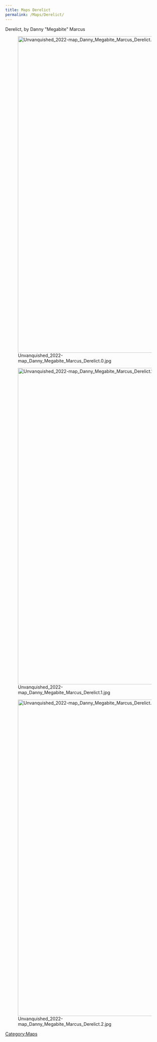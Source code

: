 ```yaml
---
title: Maps Derelict
permalink: /Maps/Derelict/
---
```


Derelict, by Danny "Megabite" Marcus

<figure>
<img src="Unvanquished_2022-map_Danny_Megabite_Marcus_Derelict.0.jpg"
title="Unvanquished_2022-map_Danny_Megabite_Marcus_Derelict.0.jpg"
width="1000" />
<figcaption>Unvanquished_2022-map_Danny_Megabite_Marcus_Derelict.0.jpg</figcaption>
</figure>

<figure>
<img src="Unvanquished_2022-map_Danny_Megabite_Marcus_Derelict.1.jpg"
title="Unvanquished_2022-map_Danny_Megabite_Marcus_Derelict.1.jpg"
width="1000" />
<figcaption>Unvanquished_2022-map_Danny_Megabite_Marcus_Derelict.1.jpg</figcaption>
</figure>

<figure>
<img src="Unvanquished_2022-map_Danny_Megabite_Marcus_Derelict.2.jpg"
title="Unvanquished_2022-map_Danny_Megabite_Marcus_Derelict.2.jpg"
width="1000" />
<figcaption>Unvanquished_2022-map_Danny_Megabite_Marcus_Derelict.2.jpg</figcaption>
</figure>

[Category:Maps](Category:Maps "wikilink")